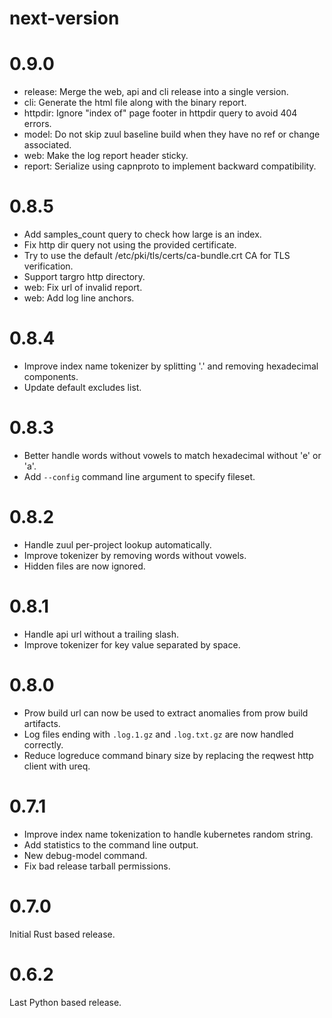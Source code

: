 next-version
============

0.9.0
=====

- release: Merge the web, api and cli release into a single version.
- cli: Generate the html file along with the binary report.
- httpdir: Ignore "index of" page footer in httpdir query to avoid 404 errors.
- model: Do not skip zuul baseline build when they have no ref or change associated.
- web: Make the log report header sticky.
- report: Serialize using capnproto to implement backward compatibility.

0.8.5
=====

- Add samples_count query to check how large is an index.
- Fix http dir query not using the provided certificate.
- Try to use the default /etc/pki/tls/certs/ca-bundle.crt CA for TLS verification.
- Support targro http directory.
- web: Fix url of invalid report.
- web: Add log line anchors.

0.8.4
=====

- Improve index name tokenizer by splitting '.' and removing hexadecimal components.
- Update default excludes list.

0.8.3
=====

- Better handle words without vowels to match hexadecimal without 'e' or 'a'.
- Add `--config` command line argument to specify fileset.

0.8.2
=====

- Handle zuul per-project lookup automatically.
- Improve tokenizer by removing words without vowels.
- Hidden files are now ignored.

0.8.1
=====

- Handle api url without a trailing slash.
- Improve tokenizer for key value separated by space.

0.8.0
=====

- Prow build url can now be used to extract anomalies from prow build artifacts.
- Log files ending with `.log.1.gz` and `.log.txt.gz` are now handled correctly.
- Reduce logreduce command binary size by replacing the reqwest http client with ureq.

0.7.1
=====

- Improve index name tokenization to handle kubernetes random string.
- Add statistics to the command line output.
- New debug-model command.
- Fix bad release tarball permissions.

0.7.0
=====

Initial Rust based release.


0.6.2
=====

Last Python based release.
